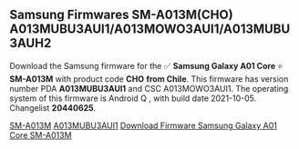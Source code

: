 <h2>Samsung Firmwares SM-A013M(CHO) A013MUBU3AUI1/A013MOWO3AUI1/A013MUBU3AUH2</h2>
Download the Samsung firmware for the ✅ <strong>Samsung Galaxy A01 Core </strong> ⭐ <strong>SM-A013M</strong> with product code <strong>CHO</strong> <strong> from Chile</strong>. This firmware has version number PDA <strong>A013MUBU3AUI1</strong> and CSC A013MOWO3AUI1. The operating system of this firmware is Android Q , with build date 2021-10-05. Changelist <strong>20440625</strong>.


[SM-A013M](https://samfirm.shop/samsung/model/SM-A013M)
[A013MUBU3AUI1](https://samfirm.shop/samsung/pda/A013MUBU3AUI1)
[Download Firmware Samsung Galaxy A01 Core SM-A013M](https://samfirm.shop/samsung/firmware/463007)
